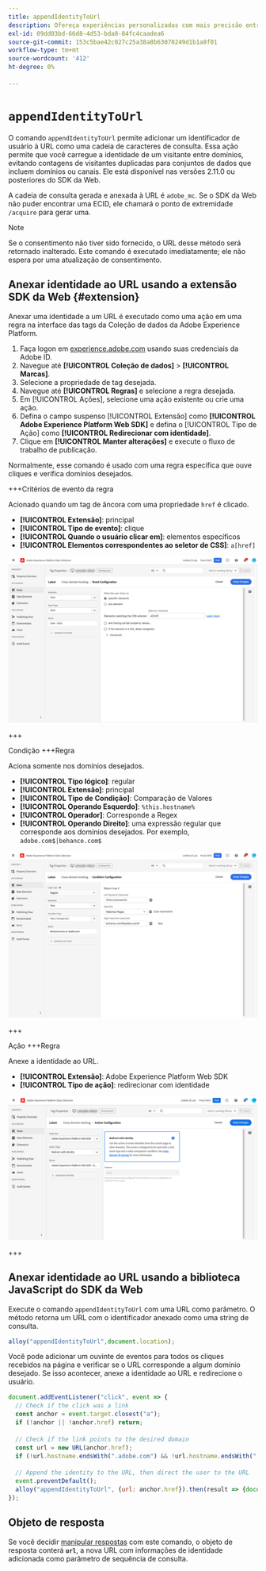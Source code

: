 ```yaml
---
title: appendIdentityToUrl
description: Ofereça experiências personalizadas com mais precisão entre aplicativos, Web e domínios.
exl-id: 09dd03bd-66d8-4d53-bda8-84fc4caadea6
source-git-commit: 153c5bae42c027c25a38a8b63070249d1b1a8f01
workflow-type: tm+mt
source-wordcount: '412'
ht-degree: 0%

---
```


# `appendIdentityToUrl`

O comando `appendIdentityToUrl` permite adicionar um identificador de usuário à URL como uma cadeia de caracteres de consulta. Essa ação permite que você carregue a identidade de um visitante entre domínios, evitando contagens de visitantes duplicadas para conjuntos de dados que incluem domínios ou canais. Ele está disponível nas versões 2.11.0 ou posteriores do SDK da Web.

A cadeia de consulta gerada e anexada à URL é `adobe_mc`. Se o SDK da Web não puder encontrar uma ECID, ele chamará o ponto de extremidade `/acquire` para gerar uma.

>[!NOTE]
>
>Se o consentimento não tiver sido fornecido, o URL desse método será retornado inalterado. Este comando é executado imediatamente; ele não espera por uma atualização de consentimento.

## Anexar identidade ao URL usando a extensão SDK da Web {#extension}

Anexar uma identidade a um URL é executado como uma ação em uma regra na interface das tags da Coleção de dados da Adobe Experience Platform.

1. Faça logon em [experience.adobe.com](https://experience.adobe.com) usando suas credenciais da Adobe ID.
1. Navegue até **[!UICONTROL Coleção de dados]** > **[!UICONTROL Marcas]**.
1. Selecione a propriedade de tag desejada.
1. Navegue até **[!UICONTROL Regras]** e selecione a regra desejada.
1. Em [!UICONTROL Ações], selecione uma ação existente ou crie uma ação.
1. Defina o campo suspenso [!UICONTROL Extensão] como **[!UICONTROL Adobe Experience Platform Web SDK]** e defina o [!UICONTROL Tipo de Ação] como **[!UICONTROL Redirecionar com identidade]**.
1. Clique em **[!UICONTROL Manter alterações]** e execute o fluxo de trabalho de publicação.

Normalmente, esse comando é usado com uma regra específica que ouve cliques e verifica domínios desejados.

+++Critérios de evento da regra

Acionado quando um tag de âncora com uma propriedade `href` é clicado.

* **[!UICONTROL Extensão]**: principal
* **[!UICONTROL Tipo de evento]**: clique
* **[!UICONTROL Quando o usuário clicar em]**: elementos específicos
* **[!UICONTROL Elementos correspondentes ao seletor de CSS]**: `a[href]`

![Evento de regra](../assets/id-sharing-event-configuration.png)

+++

Condição +++Regra

Aciona somente nos domínios desejados.

* **[!UICONTROL Tipo lógico]**: regular
* **[!UICONTROL Extensão]**: principal
* **[!UICONTROL Tipo de Condição]**: Comparação de Valores
* **[!UICONTROL Operando Esquerdo]**: `%this.hostname%`
* **[!UICONTROL Operador]**: Corresponde a Regex
* **[!UICONTROL Operando Direito]**: uma expressão regular que corresponde aos domínios desejados. Por exemplo, `adobe.com$|behance.com$`

![Condição de regra](../assets/id-sharing-condition-configuration.png)

+++

Ação +++Regra

Anexe a identidade ao URL.

* **[!UICONTROL Extensão]**: Adobe Experience Platform Web SDK
* **[!UICONTROL Tipo de ação]**: redirecionar com identidade

![Ação da regra](../assets/id-sharing-action-configuration.png)

+++

## Anexar identidade ao URL usando a biblioteca JavaScript do SDK da Web

Execute o comando `appendIdentityToUrl` com uma URL como parâmetro. O método retorna um URL com o identificador anexado como uma string de consulta.

```js
alloy("appendIdentityToUrl",document.location);
```

Você pode adicionar um ouvinte de eventos para todos os cliques recebidos na página e verificar se o URL corresponde a algum domínio desejado. Se isso acontecer, anexe a identidade ao URL e redirecione o usuário.

```js
document.addEventListener("click", event => {
  // Check if the click was a link
  const anchor = event.target.closest("a");
  if (!anchor || !anchor.href) return;

  // Check if the link points to the desired domain
  const url = new URL(anchor.href);
  if (!url.hostname.endsWith(".adobe.com") && !url.hostname.endsWith(".behance.com")) return;

  // Append the identity to the URL, then direct the user to the URL
  event.preventDefault();
  alloy("appendIdentityToUrl", {url: anchor.href}).then(result => {document.location = result.url;});
});
```

## Objeto de resposta

Se você decidir [manipular respostas](command-responses.md) com este comando, o objeto de resposta conterá **`url`**, a nova URL com informações de identidade adicionada como parâmetro de sequência de consulta.
